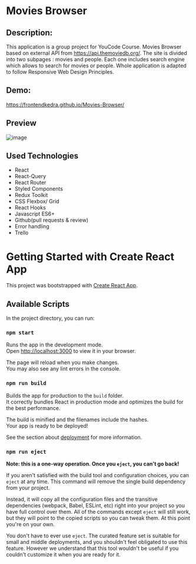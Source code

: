 # Movies Browser

## Description:

This application is a group project for YouCode Course. Movies Browser based on external API from https://api.themoviedb.org/. The site is divided into two subpages : movies and people. Each one includes search engine which allows to search for movies or people. Whole application is adapted to follow Responsive Web Design Principles.

## Demo:

https://frontendkedra.github.io/Movies-Browser/

## Preview
![image](https://user-images.githubusercontent.com/109352604/209219298-7526078a-de2f-4d64-a6ba-59d20a3f5b43.png)

## Used Technologies

- React
- React-Query
- React Router
- Styled Components
- Redux Toolkit
- CSS Flexbox/ Grid
- React Hooks
- Javascript ES6+
- Github(pull requests & review)
- Error handling
- Trello

# Getting Started with Create React App

This project was bootstrapped with [Create React App](https://github.com/facebook/create-react-app).

## Available Scripts

In the project directory, you can run:

### `npm start`

Runs the app in the development mode.\
Open [http://localhost:3000](http://localhost:3000) to view it in your browser.

The page will reload when you make changes.\
You may also see any lint errors in the console.

### `npm run build`

Builds the app for production to the `build` folder.\
It correctly bundles React in production mode and optimizes the build for the best performance.

The build is minified and the filenames include the hashes.\
Your app is ready to be deployed!

See the section about [deployment](https://facebook.github.io/create-react-app/docs/deployment) for more information.

### `npm run eject`

**Note: this is a one-way operation. Once you `eject`, you can't go back!**

If you aren't satisfied with the build tool and configuration choices, you can `eject` at any time. This command will remove the single build dependency from your project.

Instead, it will copy all the configuration files and the transitive dependencies (webpack, Babel, ESLint, etc) right into your project so you have full control over them. All of the commands except `eject` will still work, but they will point to the copied scripts so you can tweak them. At this point you're on your own.

You don't have to ever use `eject`. The curated feature set is suitable for small and middle deployments, and you shouldn't feel obligated to use this feature. However we understand that this tool wouldn't be useful if you couldn't customize it when you are ready for it.
